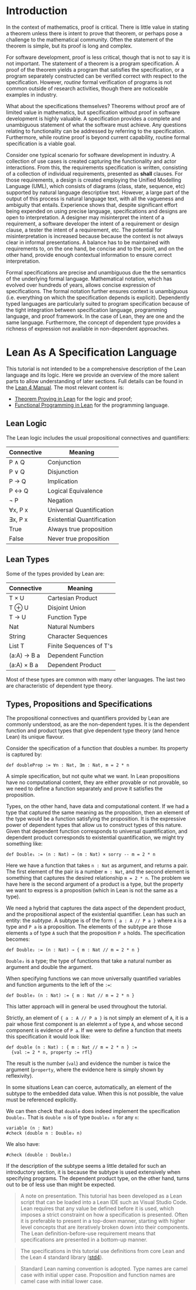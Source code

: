 # Introduction

In the context of mathematics, proof is critical. There is little value in stating a
theorem unless there is intent to prove that theorem, or perhaps pose a challenge to the
mathematical community. Often the statement of the theorem is simple, but its proof is
long and complex.

For software development, proof is less critical, though that is not to say it is not
important. The statement of a theorem is a program specification. A proof of the
theorem yields a program that satisfies the specification, or a program separately
constructed can be verified correct with respect to the specification. However,
_routine_ formal verification of programs is not common outside of research activities,
though there are noticeable examples in industry.

What about the specifications themselves? Theorems without proof are of limited
value in mathematics, but specification without proof in software development is
highly valuable. A specification provides a complete and unambiguous statement of
what the software must achieve. Any questions relating to functionality can be
addressed by referring to the specification. Furthermore, while routine proof is
beyond current capability, routine formal specification is a viable goal.

Consider one typical scenario for software development in industry. A collection of
use cases is created capturing the functionality and actor interactions. From this,
the requirements specification is written, consisting of a collection of
individual requirements, presented as __shall__ clauses. For those requirements, a
design is created employing the Unified Modelling Language (UML), which consists of
diagrams (class, state, sequence, etc) supported by natural language descriptive text.
However, a large part of the output of this process is natural language text, with all
the vagueness and ambiguity that entails. Experience shows that, despite significant
effort being expended on using precise language, specifications and designs are open to
interpretation. A designer may misinterpret the intent of a requirement, a software
developer the intent of a requirement or design clause, a tester the intent of a
requirement, etc. The potential for misinterpretation is increased because because the
context is not always clear in informal presentations. A balance has to be
maintained with requirements to, on the one hand, be concise and to the point, and on
the other hand, provide enough contextual information to ensure correct interpretation.

Formal specifications are precise and unambiguous due the the semantics of the
underlying formal language. Mathematical notation, which has evolved over hundreds of
years, allows concise expression of specifications. The formal notation further ensures
context is unambiguous (i.e. everything on which the specification depends is explicit).
Dependently typed languages are particularly suited to program specification because of
the tight integration between specification language, programming language, and proof
framework. In the case of Lean, they are one and the same language. Furthermore, the
concept of dependent type provides a richness of expression not available in
non-dependent approaches.

# Lean As A Specification Language

This tutorial is not intended to be a comprehensive description of the Lean language
and its logic. Here we provide an overview of the more salient parts to allow understanding
of later sections. Full details can be found in the [Lean 4 Manual](https://leanprover.github.io/lean4/doc/).
The most relevant content is:
* [Theorem Proving in Lean](https://leanprover.github.io/theorem_proving_in_lean4/title_page.html)
for the logic and proof;
* [Functional Programming in Lean](https://leanprover.github.io/lean4/doc/fplean.html)
for the programming language.

## Lean Logic

The Lean logic includes the usual propositional connectives and quantifiers:

| Connective | Meaning                    |
| ---------- | -------------------------- |
| P ∧ Q      | Conjunction                |
| P ∨ Q      | Disjunction                |
| P → Q      | Implication                |
| P ↔ Q      | Logical Equivalence        |
| ¬ P        | Negation                   |
| ∀x, P x    | Universal Quantification   |
| ∃x, P x    | Existential Quantification |
| True       | Always true proposition    |
| False      | Never true proposition     |

## Lean Types

Some of the types provided by Lean are:

| Connective  | Meaning            |
| ----------- | ------------------- |
| T × U       | Cartesian Product   |
| T ⊕ U       | Disjoint Union      |
| T → U       | Function Type       |
| Nat         | Natural Numbers     |
| String      | Character Sequences |
| List T      | Finite Sequences of T's |
| (a:A) → B a | Dependent Function  |
| (a:A) × B a | Dependent Product   |

Most of these types are common with many other languages. The last two are
characteristic of dependent type theory.

## Types, Propositions and Specifications

The propositional connectives and quantifiers provided by Lean are commonly understood,
as are the non-dependent types. It is the dependent function and product types that
give dependent type theory (and hence Lean) its unique flavour.

Consider the specification of a function that doubles a number. Its property
is captured by:

```lean
def doubleProp := ∀n : Nat, ∃m : Nat, m = 2 * n
```

A simple specification, but not quite what we want. In Lean propositions have
no computational content, they are either provable or not provable, so we need
to define a function separately and prove it satisfies the proposition.

Types, on the other hand, have data and computational content. If we had a type
that captured the same meaning as the proposition, then an element of the type
would be a function satisfying the proposition. It is the expressive power of
dependent types that allow us to construct types of this nature. Given that
dependent function corresponds to universal quantification, and dependent product
corresponds to existential quantification, we might try something like:

```lean
def Double₁ := (n : Nat) → (m : Nat) × sorry -- m = 2 * n
```

Here we have a function that takes `n : Nat` as argument, and returns a pair.
The first element of the pair is a number `m : Nat`, and the second element is
something that captures the desired relationship `m = 2 * n`. The problem
we have here is the second argument of a product is a type, but the property
we want to express is a proposition (which in Lean is not the same as a type).

We need a hybrid that captures the data aspect of the dependent product, and the
propositional aspect of the existential quantifier. Lean has such an entity: the _subtype_.
A subtype is of the form `{ a : A // P a }` where `A` is a type and `P a` is a
proposition. The elements of the subtype are those elements `a` of type `A` such that
the proposition `P a` holds. The specification becomes:

```lean
def Double₂ := (n : Nat) → { m : Nat // m = 2 * n }
```

`Double₂` is a type; the type of functions that take a natural number as argument
and double the argument.

When specifying functions we can move universally quantified variables and function arguments
to the left of the `:=`:

```lean
def Double₃ (n : Nat) := { m : Nat // m = 2 * n }
```

This latter approach will in general be used throughout the tutorial.

Strictly, an element of `{ a : A // P a }` is not simply an element of `A`, it is
a pair whose first component is an elelemnt `a` of type `A`, and whose second
component is evidence of `P a`. If we were to define a function that meets this
specification it would look like:

```lean
def double (n : Nat) : { m : Nat // m = 2 * n } :=
  {val := 2 * n, property := rfl}
```

The result is the number (`val`) and evidence the number is twice the argument
(`property`, where the evidence here is simply shown by reflexivity).

In some situations Lean can coerce, automatically, an element of the subtype to
the embedded data value. When this is not possible, the value must be referenced
explicitly.

We can then check that `double` does indeed implement the specification `Double₃`.
That is `double n` is of type `Double₃ n` for any `n`:

```lean
variable (n : Nat)
#check (double n : Double₃ n)
```

We also have:

```lean
#check (double : Double₂)
```

If the description of the subtype seems a little detailed for such an introductory
section, it is because the subtype is used extensively when specifying
programs. The dependent product type, on the other hand, turns out to be of
less use than might be expected.

> A note on presentation. This tutorial has been developed as a Lean script that can be
loaded into a Lean IDE such as Visual Studio Code. Lean requires that any value
be defined before it is used, which imposes a strict constraint on how a
specification is presented. Often it is preferable to present in a top-down manner,
starting with higher level concepts that are iteratively broken down into their
components. The Lean definition-before-use requirement means that specifications are
presented in a bottom-up manner.

> The specifications in this tutorial use definitions from core Lean and the Lean 4
standard library ([std4](https://github.com/leanprover/std4)).

> Standard Lean naming convention is adopted. Type names are camel case with initial upper case.
Proposition and function names are camel case with initial lower case.
